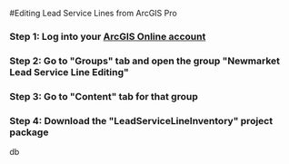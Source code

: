 #Editing Lead Service Lines from ArcGIS Pro


### Step 1: Log into your [ArcGIS Online account](www.google.com)
### Step 2: Go to "Groups" tab and open the group "Newmarket Lead Service Line Editing"
### Step 3: Go to "Content" tab for that group
### Step 4: Download the "LeadServiceLineInventory" project package


db
